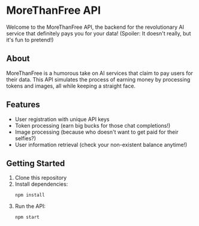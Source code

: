 # MoreThanFree API

Welcome to the MoreThanFree API, the backend for the revolutionary AI service that definitely pays you for your data! (Spoiler: It doesn't really, but it's fun to pretend!)

## About

MoreThanFree is a humorous take on AI services that claim to pay users for their data. This API simulates the process of earning money by processing tokens and images, all while keeping a straight face.

## Features

- User registration with unique API keys
- Token processing (earn big bucks for those chat completions!)
- Image processing (because who doesn't want to get paid for their selfies?)
- User information retrieval (check your non-existent balance anytime!)

## Getting Started

1. Clone this repository
2. Install dependencies:
   ```
   npm install
   ```
3. Run the API:
   ```
   npm start
   ```
